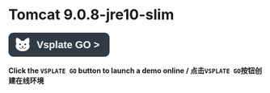# Tomcat 9.0.8-jre10-slim

<a href="https://www.vsplate.com/?docker-compose=https://github.com/vsplate/dcenvs/tomcat/9.0.8-jre10-slim"><img alt="VSPLATE GO" src="https://raw.githubusercontent.com/vsplate/images/master/vsgo_btn.png" width="200px"></a>

**Click the `VSPLATE GO` button to launch a demo online / 点击`VSPLATE GO`按钮创建在线环境**